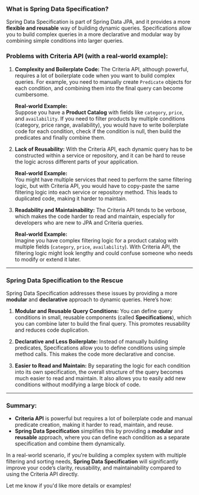 
### What is Spring Data Specification?
Spring Data Specification is part of Spring Data JPA, and it provides a more **flexible and reusable** way of building dynamic queries. Specifications allow you to build complex queries in a more declarative and modular way by combining simple conditions into larger queries.

### Problems with Criteria API (with a real-world example):

1. **Complexity and Boilerplate Code:**
   The Criteria API, although powerful, requires a lot of boilerplate code when you want to build complex queries. For example, you need to manually create `Predicate` objects for each condition, and combining them into the final query can become cumbersome.

   **Real-world Example:**  
   Suppose you have a **Product Catalog** with fields like `category`, `price`, and `availability`. If you need to filter products by multiple conditions (category, price range, availability), you would have to write boilerplate code for each condition, check if the condition is null, then build the predicates and finally combine them.

2. **Lack of Reusability:**
   With the Criteria API, each dynamic query has to be constructed within a service or repository, and it can be hard to reuse the logic across different parts of your application.

   **Real-world Example:**  
   You might have multiple services that need to perform the same filtering logic, but with Criteria API, you would have to copy-paste the same filtering logic into each service or repository method. This leads to duplicated code, making it harder to maintain.

3. **Readability and Maintainability:**
   The Criteria API tends to be verbose, which makes the code harder to read and maintain, especially for developers who are new to JPA and Criteria queries.

   **Real-world Example:**  
   Imagine you have complex filtering logic for a product catalog with multiple fields (`category`, `price`, `availability`). With Criteria API, the filtering logic might look lengthy and could confuse someone who needs to modify or extend it later.

---

### **Spring Data Specification** to the Rescue

Spring Data Specification addresses these issues by providing a more **modular** and **declarative** approach to dynamic queries. Here’s how:

1. **Modular and Reusable Query Conditions:**
   You can define query conditions in small, reusable components (called **Specifications**), which you can combine later to build the final query. This promotes reusability and reduces code duplication.

2. **Declarative and Less Boilerplate:**
   Instead of manually building predicates, Specifications allow you to define conditions using simple method calls. This makes the code more declarative and concise.

3. **Easier to Read and Maintain:**
   By separating the logic for each condition into its own specification, the overall structure of the query becomes much easier to read and maintain. It also allows you to easily add new conditions without modifying a large block of code.

---

### **Summary:**

- **Criteria API** is powerful but requires a lot of boilerplate code and manual predicate creation, making it harder to read, maintain, and reuse.
- **Spring Data Specification** simplifies this by providing a **modular** and **reusable** approach, where you can define each condition as a separate specification and combine them dynamically.

In a real-world scenario, if you're building a complex system with multiple filtering and sorting needs, **Spring Data Specification** will significantly improve your code’s clarity, reusability, and maintainability compared to using the Criteria API directly.

Let me know if you'd like more details or examples!